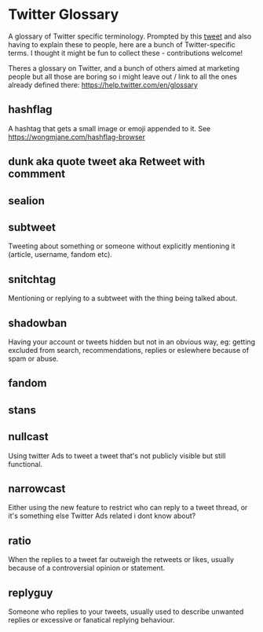 # Twitter Glossary
A glossary of Twitter specific terminology. Prompted by this [tweet](https://twitter.com/jayholler/status/1266021381298221056) and also having to explain these to people, here are a bunch of Twitter-specific terms. I thought it might be fun to collect these - contributions welcome!

Theres a glossary on Twitter, and a bunch of others aimed at marketing people but all those are boring so i might leave out / link to all the ones already defined there: https://help.twitter.com/en/glossary

## hashflag

A hashtag that gets a small image or emoji appended to it. See <https://wongmjane.com/hashflag-browser>

## dunk aka quote tweet aka Retweet with commment

## sealion

## subtweet

Tweeting about something or someone without explicitly mentioning it (article, username, fandom etc).

## snitchtag

Mentioning or replying to a subtweet with the thing being talked about.

## shadowban

Having your account or tweets hidden but not in an obvious way, eg: getting excluded from search, recommendations, replies or eslewhere because of spam or abuse.

## fandom

## stans

## nullcast

Using twitter Ads to tweet a tweet that's not publicly visible but still functional.

## narrowcast

Either using the new feature to restrict who can reply to a tweet thread, or it's something else Twitter Ads related i dont know about?

## ratio

When the replies to a tweet far outweigh the retweets or likes, usually because of a controversial opinion or statement.

## replyguy

Someone who replies to your tweets, usually used to describe unwanted replies or excessive or fanatical replying behaviour.

## 
